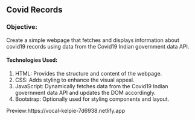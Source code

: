<h2>Covid Records</h2>
<h3>Objective:</h3>
Create a simple webpage that fetches and displays information about covid19 records using data from the Covid19 Indian government data API.
<h4>Technologies Used:</h4>
<ol>
<li>HTML: Provides the structure and content of the webpage.</li>
<li>CSS: Adds styling to enhance the visual appeal.</li>
<li>JavaScript: Dynamically fetches data from the Covid19 Indian government data API and updates the DOM accordingly.</li>
<li>Bootstrap: Optionally used for styling components and layout.</li>
</ol>
Preview:https://vocal-kelpie-7d6938.netlify.app


